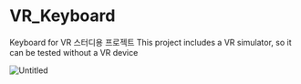 # VR_Keyboard
Keyboard for VR
스터디용 프로젝트
This project includes a VR simulator, so it can be tested without a VR device

![Untitled](https://user-images.githubusercontent.com/112256825/234080204-acb2a035-43e1-4b9b-9822-ffbcfbce1e3d.png)



